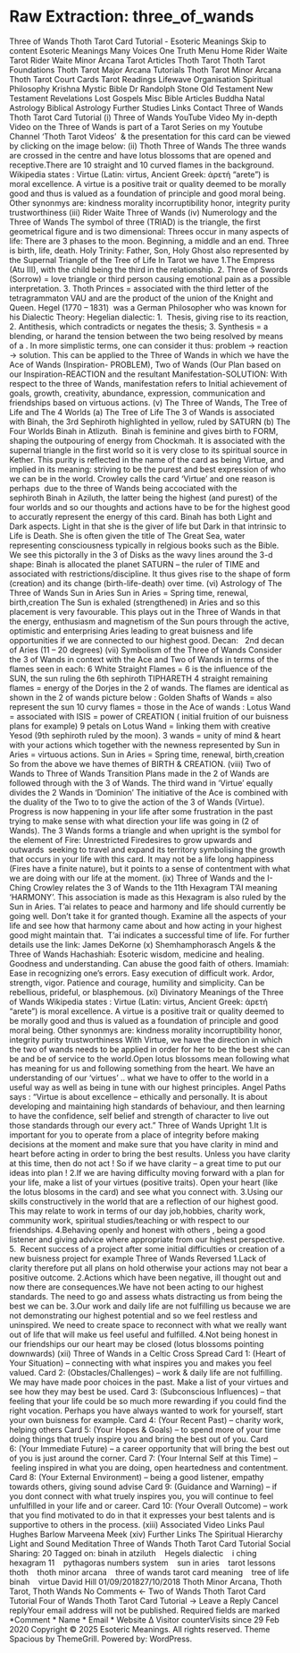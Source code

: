 # Raw Extraction: three_of_wands

Three of Wands Thoth Tarot Card Tutorial - Esoteric Meanings
Skip to content
Esoteric Meanings
Many Voices One Truth
Menu
Home
Rider Waite Tarot
Rider Waite Minor Arcana
Tarot Articles
Thoth Tarot
Thoth Tarot Foundations
Thoth Tarot Major Arcana Tutorials
Thoth Tarot Minor Arcana
Thoth Tarot Court Cards
Tarot Readings
Lifewave Organisation
Spiritual Philosophy
Krishna
Mystic Bible
Dr Randolph Stone
Old Testament
New Testament
Revelations
Lost Gospels
Misc Bible Articles
Buddha
Natal Astrology
Biblical Astrology
Further Studies
Links
Contact
Three of Wands Thoth Tarot Card Tutorial
(i) Three of Wands YouTube Video
My in-depth  Video on the Three of Wands is part of a Tarot Series on my Youtube Channel ‘Thoth Tarot Videos’  & the presentation for this card can be viewed by clicking on the image below:
(ii) Thoth Three of Wands
The three wands are crossed in the centre and have lotus blossoms that are opened and receptive.There are 10 straight and 10 curved flames in the background.
Wikipedia states : Virtue (Latin: virtus, Ancient Greek: ἀρετή “arete”) is moral excellence. A virtue is a positive trait or quality deemed to be morally good and thus is valued as a foundation of principle and good moral being. Other synonmys are:
kindness
morality
incorruptibility
honor, integrity
purity
trustworthiness
(iii) Rider Waite Three of Wands
(iv) Numerology and the Three of Wands
The symbol of three (TRIAD) is the triangle, the first geometrical figure and is two dimensional:
Threes occur in many aspects of life:
There are 3 phases to the moon.
Beginning, a middle and an end.
Three is birth, life, death.
Holy Trinity: Father, Son, Holy Ghost also represented by the Supernal Triangle of the Tree of Life
In Tarot we have
1.The Empress (Atu III), with the child being the third in the relationship.
2. Three of Swords (Sorrow) = love triangle or third person causing emotional pain as a possible interpretation.
3. Thoth Princes = associated with the third letter of the tetragrammaton VAU and are the product of the union of the Knight and Queen.
Hegel (1770 – 1831)  was a German Philosopher who was known for his Dialectic Theory:
Hegelian dialectic:
1.  Thesis, giving rise to its reaction,
2. Antithesis, which contradicts or negates the thesis;
3. Synthesis = a blending, or harand the tension between the two being resolved by means of a .
In more simplistic terms, one can consider it thus: problem → reaction → solution.
This can be applied to the Three of Wands in which we have the Ace of Wands (Inspiration- PROBLEM), Two of Wands (Our Plan based on our Inspiration-REACTION and the resultant Manifestation-SOLUTION:
With respect to the three of Wands, manifestation refers to Initial achievement of goals, growth, creativity, abundance, expression, communication and friendships based on virtuous actions.
(v) The Three of Wands, The Tree of Life and The 4 Worlds
(a) The Tree of Life
The 3 of Wands is associated with Binah, the 3rd Sephiroth highlighted in yellow, ruled by SATURN
(b) The Four Worlds
Binah in Atlizuth.  Binah is feminine and gives birth to FORM, shaping the outpouring of energy from Chockmah. It is associated with the supernal triangle in the first world so it is very close to its spiritual source in Kether. This purity is reflected in the name of the card as being Virtue, and implied in its meaning: striving to be the purest and best expression of who we can be in the world.
Crowley calls the card ‘Virtue’ and one reason is perhaps  due to the three of Wands being accociated with the sephiroth Binah in Aziluth, the latter being the highest (and purest) of the four worlds and so our thoughts and actions have to be for the highest good to accuratly represent the energy of this card.
Binah has both Light and Dark aspects. Light in that she is the giver of life but Dark in that intrinsic to Life is Death. She is often given the title of The Great Sea, water representing consciousness typically in relgious books such as the Bible. We see this pictorally in the 3 of Disks as the wavy lines around the 3-d shape:
Binah is allocated the planet SATURN – the ruler of TIME and associated with restrictions/discipline. It thus gives rise to the shape of form (creation) and its change (birth-life-death) over time.
(vi) Astrology of The Three of Wands
Sun in Aries
Sun in Aries = Spring time, renewal, birth,creation
The Sun is exhaled (strengthened) in Aries and so this placement is very favourable. This plays out in the Three of Wands in that the energy, enthusiasm and magnetism of the Sun pours through the active, optimistic and enterprising Aries leading to great buisness and life opportunities if we are connected to our highest good.
Decan:   2nd decan of Aries (11 – 20 degrees)
(vii) Symbolism of the Three of Wands
Consider the 3 of Wands in context with the Ace and Two of Wands in terms of the flames seen in each:
6 White Straight Flames = 6 is the influence of the SUN, the sun ruling the 6th sephiroth TIPHARETH
4 straight remaining flames = energy of the Dorjes in the 2 of wands. The flames are identical as shown in the 2 of wands picture below :
Golden Shafts of Wands = also represent the sun
10 curvy flames = those in the Ace of wands :
Lotus Wand = associated with ISIS = power of CREATION ( initial fruition of our buisness plans for example)
9 petals on Lotus Wand = linking them with creative Yesod (9th sephiroth ruled by the moon).
3 wands = unity of mind & heart with your actions which together with the newness represented by Sun in Aries = virtuous actions.
Sun in Aries = Spring time, renewal, birth,creation
So from the above we have themes of BIRTH & CREATION.
(viii) Two of Wands to Three of Wands Transition
Plans made in the 2 of Wands are followed through with the 3 of Wands.
The third wand in ‘Virtue’ equally divides the 2 Wands in ‘Dominion’
The initiative of the Ace is combined with the duality of the Two to to give the action of the 3 of Wands (Virtue).   Progress is now happening in your life after some frustration in the past trying to make sense with what direction your life was going in (2 of Wands).
The 3 Wands forms a triangle and when upright is the symbol for the element of Fire:
Unrestricted Firedesires to grow upwards and outwards  seeking to travel and expand its territory symbolising the growth that occurs in your life with this card. It may not be a life long happiness (Fires have a finite nature), but it points to a sense of contentment with what we are doing with our life at the moment.
(ix) Three of Wands and the I-Ching
Crowley relates the 3 of Wands to the 11th Hexagram T’AI meaning ‘HARMONY’. This association is made as this Hexagram is also ruled by the Sun in Aries.
T’ai relates to peace and harmony and life should currently be going well. Don’t take it for granted though. Examine all the aspects of your life and see how that harmony came about and how acting in your highest good might maintain that.  T’ai indicates a successful time of life. For further details use the link: James DeKorne
(x) Shemhamphorasch Angels & the Three of Wands
Hachashiah: Esoteric wisdom, medicine and healing. Goodness and understanding. Can abuse the good faith of others.
Imamiah: Ease in recognizing one’s errors. Easy execution of difficult work. Ardor, strength, vigor. Patience and courage, humility and simplicity. Can be rebellious, prideful, or blasphemous.
(xi) Divinatory Meanings of the Three of Wands
Wikipedia states : Virtue (Latin: virtus, Ancient Greek: ἀρετή “arete”) is moral excellence. A virtue is a positive trait or quality deemed to be morally good and thus is valued as a foundation of principle and good moral being. Other synonmys are:
kindness
morality
incorruptibility
honor, integrity
purity
trustworthiness
With Virtue, we have the direction in which the two of wands needs to be applied in order for her to be the best she can be and be of service to the world.Open lotus blossoms mean following what has meaning for us and following something from the heart. We have an understanding of our ‘virtues’ .. what we have to offer to the world in a useful way as well as being in tune with our highest principles.
Angel Paths says : “Virtue is about excellence – ethically and personally. It is about developing and maintaining high standards of behaviour, and then learning to have the confidence, self belief and strength of character to live out those standards through our every act.”
Three of Wands Upright
1.It is important for you to operate from a place of integrity before making decisions at the moment and make sure that you have clarity in mind and heart before acting in order to bring the best results. Unless you have clarity at this time, then do not act ! So if we have clarity – a great time to put our ideas into plan !
2.If we are having difficulty moving forward with a plan for your life, make a list of your virtues (positive traits). Open your heart (like the lotus blosoms in the card) and see what you connect with.
3.Using our skills constructively in the world that are a reflection of our highest good. This may relate to work in terms of our day job,hobbies, charity work, community work, spiritual studies/teaching or with respect to our friendships.
4.Behaving openly and honest with others , being a good listener and giving advice where appropriate from our highest perspective.
5.  Recent success of a project after some initial difficulties or creation of a new buisness project for example
Three of Wands Reversed
1.Lack of clarity therefore put all plans on hold otherwise your actions may not bear a positive outcome.
2.Actions which have been negative, ill thought out and now there are consequences.We have not been acting to our highest standards. The need to go and assess whats distracting us from being the best we can be.
3.Our work and daily life are not fulfilling us because we are not demonstrating our highest potential and so we feel restless and uninspired. We need to create space to reconnect with what we really want out of life that will make us feel useful and fulfilled.
4.Not being honest in our friendships our our heart may be closed (lotus blossoms pointing downwards)
(xii) Three of Wands in a Celtic Cross Spread
Card 1: (Heart of Your Situation) – connecting with what inspires you and makes you feel valued.
Card 2: (Obstacles/Challenges) – work & daily life are not fulfilling. We may have made poor choices in the past. Make a list of your virtues and see how they may best be used.
Card 3: (Subconscious Influences) – that feeling that your life could be so much more rewarding if you could find the right vocation. Perhaps you have always wanted to work for yourself, start your own buisness for example.
Card 4: (Your Recent Past) – charity work, helping others
Card 5: (Your Hopes & Goals) – to spend more of your time doing things that truely inspire you and bring the best out of you.
Card 6: (Your Immediate Future) – a career opportunity that will bring the best out of you is just around the corner.
Card 7: (Your Internal Self at this Time) – feeling inspired in what you are doing, open heartedness and contentment.
Card 8: (Your External Environment) – being a good listener, empathy towards others, giving sound advise
Card 9: (Guidance and Warning) – if you dont connect with what truely inspires you, you will continue to feel unfulfilled in your life and or career.
Card 10: (Your Overall Outcome) – work that you find motivated to do in that it expresses your best talents and is supportive to others in the process.
(xiii) Associated Video Links
Paul Hughes Barlow
Marveena Meek
(xiv) Further Links
The Spiritual Hierarchy
Light and Sound Meditation
Three of Wands Thoth Tarot Card Tutorial
Social Sharing:
20
Tagged on: binah in atziluth    Hegels dialectic    i ching hexagram 11    pythagoras numbers system    sun in aries    tarot lessons thoth    thoth minor arcana    three of wands tarot card meaning    tree of life binah    virtue
David Hill
01/09/201827/10/2018 Thoth Minor Arcana, Thoth Tarot, Thoth Wands
No Comments
← Two of Wands Thoth Tarot Card Tutorial
Four of Wands Thoth Tarot Card Tutorial →
Leave a Reply Cancel replyYour email address will not be published. Required fields are marked *Comment * Name *
Email *
Website
Δ
Visitor counterVisits since 29 Feb 2020
Copyright © 2025 Esoteric Meanings. All rights reserved. Theme Spacious by ThemeGrill. Powered by: WordPress.